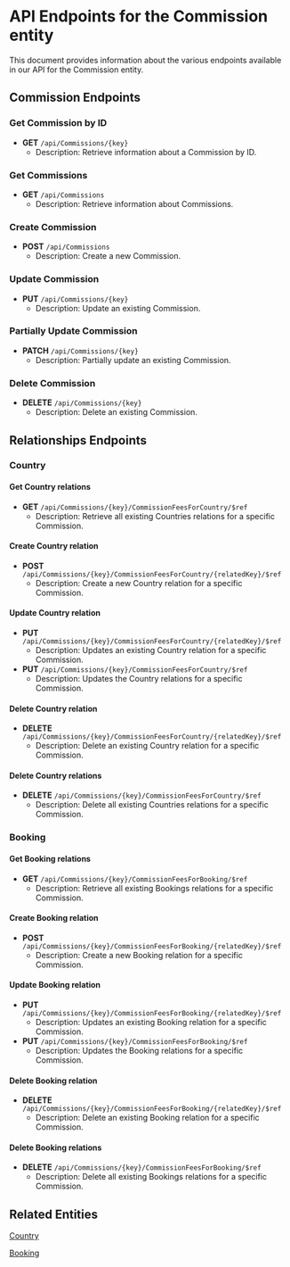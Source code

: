 # API Endpoints for the Commission entity

This document provides information about the various endpoints available in our API for the Commission entity.

## Commission Endpoints

### Get Commission by ID
- **GET** `/api/Commissions/{key}`
  - Description: Retrieve information about a Commission by ID.
  
### Get Commissions
- **GET** `/api/Commissions`
  - Description: Retrieve information about Commissions.

### Create Commission
- **POST** `/api/Commissions`
  - Description: Create a new Commission.

### Update Commission
- **PUT** `/api/Commissions/{key}`
  - Description: Update an existing Commission.

### Partially Update Commission
- **PATCH** `/api/Commissions/{key}`
  - Description: Partially update an existing Commission.
 
### Delete Commission
- **DELETE** `/api/Commissions/{key}`
  - Description: Delete an existing Commission.

## Relationships Endpoints

### Country

#### Get Country relations
- **GET** `/api/Commissions/{key}/CommissionFeesForCountry/$ref`
  - Description: Retrieve all existing Countries relations for a specific Commission.
  
#### Create Country relation
- **POST** `/api/Commissions/{key}/CommissionFeesForCountry/{relatedKey}/$ref`
  - Description: Create a new Country relation for a specific Commission.
  
#### Update Country relation
- **PUT** `/api/Commissions/{key}/CommissionFeesForCountry/{relatedKey}/$ref`
  - Description: Updates an existing Country relation for a specific Commission.
- **PUT** `/api/Commissions/{key}/CommissionFeesForCountry/$ref`
  - Description: Updates the Country relations for a specific Commission.

#### Delete Country relation
- **DELETE** `/api/Commissions/{key}/CommissionFeesForCountry/{relatedKey}/$ref`
  - Description: Delete an existing Country relation for a specific Commission.

#### Delete Country relations
- **DELETE** `/api/Commissions/{key}/CommissionFeesForCountry/$ref`
  - Description: Delete all existing Countries relations for a specific Commission.

### Booking

#### Get Booking relations
- **GET** `/api/Commissions/{key}/CommissionFeesForBooking/$ref`
  - Description: Retrieve all existing Bookings relations for a specific Commission.
  
#### Create Booking relation
- **POST** `/api/Commissions/{key}/CommissionFeesForBooking/{relatedKey}/$ref`
  - Description: Create a new Booking relation for a specific Commission.
  
#### Update Booking relation
- **PUT** `/api/Commissions/{key}/CommissionFeesForBooking/{relatedKey}/$ref`
  - Description: Updates an existing Booking relation for a specific Commission.
- **PUT** `/api/Commissions/{key}/CommissionFeesForBooking/$ref`
  - Description: Updates the Booking relations for a specific Commission.

#### Delete Booking relation
- **DELETE** `/api/Commissions/{key}/CommissionFeesForBooking/{relatedKey}/$ref`
  - Description: Delete an existing Booking relation for a specific Commission.

#### Delete Booking relations
- **DELETE** `/api/Commissions/{key}/CommissionFeesForBooking/$ref`
  - Description: Delete all existing Bookings relations for a specific Commission.

## Related Entities

[Country](CountryEndpoints.md)

[Booking](BookingEndpoints.md)


